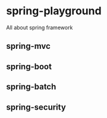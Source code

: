 # spring-playground
All about spring framework

## spring-mvc

## spring-boot

## spring-batch

## spring-security
